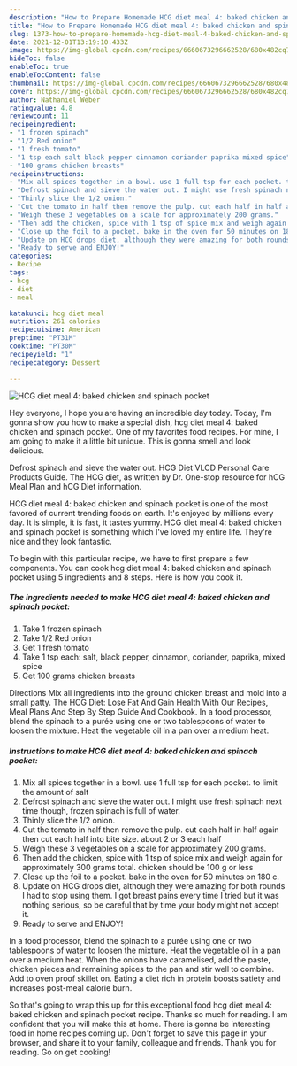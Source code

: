 ```yaml
---
description: "How to Prepare Homemade HCG diet meal 4: baked chicken and spinach pocket"
title: "How to Prepare Homemade HCG diet meal 4: baked chicken and spinach pocket"
slug: 1373-how-to-prepare-homemade-hcg-diet-meal-4-baked-chicken-and-spinach-pocket
date: 2021-12-01T13:19:10.433Z
image: https://img-global.cpcdn.com/recipes/6660673296662528/680x482cq70/hcg-diet-meal-4-baked-chicken-and-spinach-pocket-recipe-main-photo.jpg
hideToc: false
enableToc: true
enableTocContent: false
thumbnail: https://img-global.cpcdn.com/recipes/6660673296662528/680x482cq70/hcg-diet-meal-4-baked-chicken-and-spinach-pocket-recipe-main-photo.jpg
cover: https://img-global.cpcdn.com/recipes/6660673296662528/680x482cq70/hcg-diet-meal-4-baked-chicken-and-spinach-pocket-recipe-main-photo.jpg
author: Nathaniel Weber
ratingvalue: 4.8
reviewcount: 11
recipeingredient:
- "1 frozen spinach"
- "1/2 Red onion"
- "1 fresh tomato"
- "1 tsp each salt black pepper cinnamon coriander paprika mixed spice"
- "100 grams chicken breasts"
recipeinstructions:
- "Mix all spices together in a bowl. use 1 full tsp for each pocket. to limit the amount of salt"
- "Defrost spinach and sieve the water out. I might use fresh spinach next time though, frozen spinach is full of water."
- "Thinly slice the 1/2 onion."
- "Cut the tomato in half then remove the pulp. cut each half in half again then cut each half into bite size. about 2 or 3 each half"
- "Weigh these 3 vegetables on a scale for approximately 200 grams."
- "Then add the chicken, spice with 1 tsp of spice mix and weigh again for approximately 300 grams total. chicken should be 100 g or less"
- "Close up the foil to a pocket. bake in the oven for 50 minutes on 180 c."
- "Update on HCG drops diet, although they were amazing for both rounds I had to stop using them. I got breast pains every time I tried but it was nothing serious, so be careful that by time your body might not accept it."
- "Ready to serve and ENJOY!"
categories:
- Recipe
tags:
- hcg
- diet
- meal

katakunci: hcg diet meal 
nutrition: 261 calories
recipecuisine: American
preptime: "PT31M"
cooktime: "PT30M"
recipeyield: "1"
recipecategory: Dessert

---
```



![HCG diet meal 4: baked chicken and spinach pocket](https://img-global.cpcdn.com/recipes/6660673296662528/680x482cq70/hcg-diet-meal-4-baked-chicken-and-spinach-pocket-recipe-main-photo.jpg)

Hey everyone, I hope you are having an incredible day today. Today, I'm gonna show you how to make a special dish, hcg diet meal 4: baked chicken and spinach pocket. One of my favorites food recipes. For mine, I am going to make it a little bit unique. This is gonna smell and look delicious.

Defrost spinach and sieve the water out. HCG Diet VLCD Personal Care Products Guide. The HCG diet, as written by Dr. One-stop resource for hCG Meal Plan and hCG Diet information.

HCG diet meal 4: baked chicken and spinach pocket is one of the most favored of current trending foods on earth. It's enjoyed by millions every day. It is simple, it is fast, it tastes yummy. HCG diet meal 4: baked chicken and spinach pocket is something which I've loved my entire life. They're nice and they look fantastic.


To begin with this particular recipe, we have to first prepare a few components. You can cook hcg diet meal 4: baked chicken and spinach pocket using 5 ingredients and 8 steps. Here is how you cook it.

<!--inarticleads1-->

##### The ingredients needed to make HCG diet meal 4: baked chicken and spinach pocket:

1. Take 1 frozen spinach
1. Take 1/2 Red onion
1. Get 1 fresh tomato
1. Take 1 tsp each: salt, black pepper, cinnamon, coriander, paprika, mixed spice
1. Get 100 grams chicken breasts


Directions Mix all ingredients into the ground chicken breast and mold into a small patty. The HCG Diet: Lose Fat And Gain Health With Our Recipes, Meal Plans And Step By Step Guide And Cookbook. In a food processor, blend the spinach to a purée using one or two tablespoons of water to loosen the mixture. Heat the vegetable oil in a pan over a medium heat. 

<!--inarticleads2-->

##### Instructions to make HCG diet meal 4: baked chicken and spinach pocket:

1. Mix all spices together in a bowl. use 1 full tsp for each pocket. to limit the amount of salt
1. Defrost spinach and sieve the water out. I might use fresh spinach next time though, frozen spinach is full of water.
1. Thinly slice the 1/2 onion.
1. Cut the tomato in half then remove the pulp. cut each half in half again then cut each half into bite size. about 2 or 3 each half
1. Weigh these 3 vegetables on a scale for approximately 200 grams.
1. Then add the chicken, spice with 1 tsp of spice mix and weigh again for approximately 300 grams total. chicken should be 100 g or less
1. Close up the foil to a pocket. bake in the oven for 50 minutes on 180 c.
1. Update on HCG drops diet, although they were amazing for both rounds I had to stop using them. I got breast pains every time I tried but it was nothing serious, so be careful that by time your body might not accept it.
1. Ready to serve and ENJOY!

In a food processor, blend the spinach to a purée using one or two tablespoons of water to loosen the mixture. Heat the vegetable oil in a pan over a medium heat. When the onions have caramelised, add the paste, chicken pieces and remaining spices to the pan and stir well to combine. Add to oven proof skillet on. Eating a diet rich in protein boosts satiety and increases post-meal calorie burn. 

So that's going to wrap this up for this exceptional food hcg diet meal 4: baked chicken and spinach pocket recipe. Thanks so much for reading. I am confident that you will make this at home. There is gonna be interesting food in home recipes coming up. Don't forget to save this page in your browser, and share it to your family, colleague and friends. Thank you for reading. Go on get cooking!
